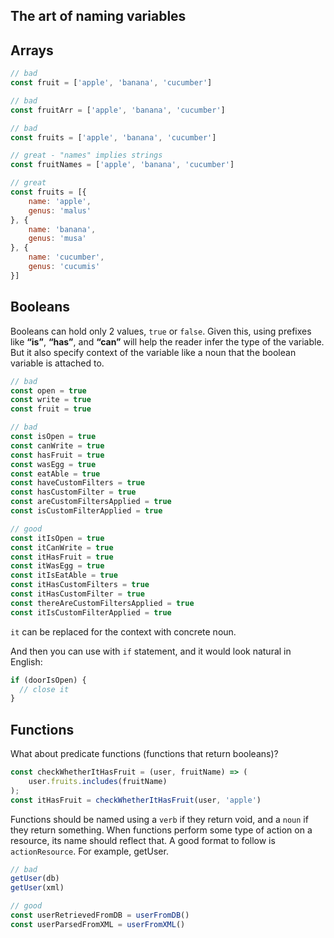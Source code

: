 ## The art of naming variables
## Arrays
```javascript
// bad
const fruit = ['apple', 'banana', 'cucumber']

// bad
const fruitArr = ['apple', 'banana', 'cucumber']

// bad
const fruits = ['apple', 'banana', 'cucumber']

// great - "names" implies strings
const fruitNames = ['apple', 'banana', 'cucumber']

// great
const fruits = [{
    name: 'apple',
    genus: 'malus'
}, {
    name: 'banana',
    genus: 'musa'
}, {
    name: 'cucumber',
    genus: 'cucumis'
}]
```

## Booleans
Booleans can hold only 2 values, `true` or `false`. Given this, using prefixes like **“is”**, **“has”**, and **“can”** will help the reader infer the type of the variable. But it also specify context of the variable like a noun that the boolean variable is attached to.
```javascript
// bad
const open = true
const write = true
const fruit = true

// bad
const isOpen = true
const canWrite = true
const hasFruit = true
const wasEgg = true
const eatAble = true
const haveCustomFilters = true
const hasCustomFilter = true
const areCustomFiltersApplied = true
const isCustomFilterApplied = true

// good
const itIsOpen = true
const itCanWrite = true
const itHasFruit = true
const itWasEgg = true
const itIsEatAble = true
const itHasCustomFilters = true
const itHasCustomFilter = true
const thereAreCustomFiltersApplied = true
const itIsCustomFilterApplied = true
```

`it` can be replaced for the context with concrete noun.

And then you can use with `if` statement, and it would look natural in English:

```js
if (doorIsOpen) {
  // close it
}
```

## Functions
What about predicate functions (functions that return booleans)?
```javascript
const checkWhetherItHasFruit = (user, fruitName) => (
    user.fruits.includes(fruitName)
);
const itHasFruit = checkWhetherItHasFruit(user, 'apple')
```

Functions should be named using a `verb` if they return void, and a `noun` if they return something. When functions perform some type of action on a resource, its name should reflect that. A good format to follow is `actionResource`. For example, getUser.
```javascript
// bad
getUser(db)
getUser(xml)

// good
const userRetrievedFromDB = userFromDB()
const userParsedFromXML = userFromXML()
```
